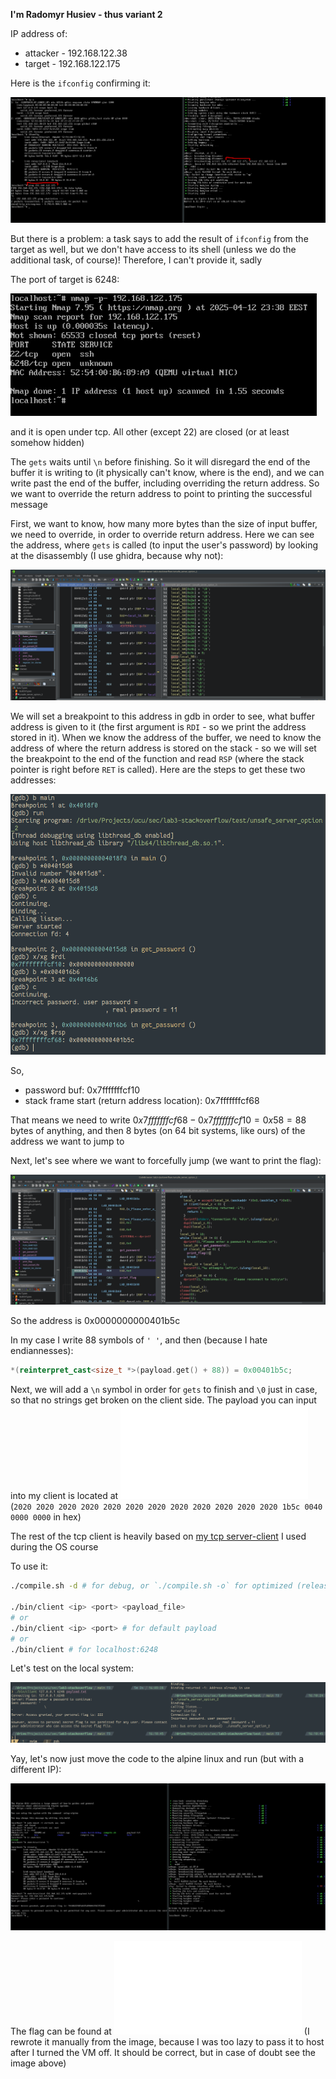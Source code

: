 **I'm Radomyr Husiev - thus variant 2**

IP address of:
- attacker - 192.168.122.38
- target - 192.168.122.175

Here is the `ifconfig` confirming it:

![ifconfig](img/ifconfig.png)

But there is a problem: a task says to add the result of `ifconfig` from the target as well, but we don't have access to its shell (unless we do the additional task, of course)! Therefore, I can't provide it, sadly

The port of target is 6248:

![find port](img/find_port.png)

and it is open under tcp. All other (except 22) are closed (or at least somehow hidden)

The `gets` waits until `\n` before finishing. So it will disregard the end of the buffer it is writing to (it physically can't know, where is the end), and we can write past the end of the buffer, including overriding the return address. So we want to override the return address to point to printing the successful message

First, we want to know, how many more bytes than the size of input buffer, we need to override, in order to override return address. Here we can see the address, where `gets` is called (to input the user's password) by looking at the disassembly (I use ghidra, because why not):

![find gets](img/find_gets.png)

We will set a breakpoint to this address in gdb in order to see, what buffer address is given to it (the first argument is `RDI` - so we print the address stored in it). When we know the address of the buffer, we need to know the address of where the return address is stored on the stack - so we will set the breakpoint to the end of the function and read `RSP` (where the stack pointer is right before `RET` is called). Here are the steps to get these two addresses:

![get (buf_address - address_of_return_address)](img/get_buf-rsp.png)

So,
- password buf: 0x7fffffffcf10
- stack frame start (return address location): 0x7fffffffcf68

That means we need to write $0x7fffffffcf68 - 0x7fffffffcf10 = 0x58 = 88$ bytes of anything, and then 8 bytes (on 64 bit systems, like ours) of the address we want to jump to

Next, let's see where we want to forcefully jump (we want to print the flag):

![where to jump](img/where_to_jump.png)

So the address is 0x0000000000401b5c

In my case I write 88 symbols of `' '`, and then (because I hate endiannesses):

```cpp
*(reinterpret_cast<size_t *>(payload.get() + 88)) = 0x00401b5c;
```

Next, we will add a `\n` symbol in order for `gets` to finish and `\0` just in case, so that no strings get broken on the client side. The payload you can input into my client is located at ![payload](payload.txt) (`2020 2020 2020 2020 2020 2020 2020 2020 2020 2020 2020 2020 1b5c 0040 0000 0000` in hex)

The rest of the tcp client is heavily based on [my tcp server-client](https://github.com/rhusiev-student/s5_os_tcp) I used during the OS course

To use it:

```sh
./compile.sh -d # for debug, or `./compile.sh -o` for optimized (release)

./bin/client <ip> <port> <payload_file>
# or
./bin/client <ip> <port> # for default payload
# or
./bin/client # for localhost:6248
```

Let's test on the local system:

![local test](img/local_flag.png)

Yay, let's now just move the code to the alpine linux and run (but with a different IP):

![yippe](img/yippe.png)

The flag can be found at ![flag](flag.txt) (I rewrote it manually from the image, because I was too lazy to pass it to host after I turned the VM off. It should be correct, but in case of doubt see the image above)
